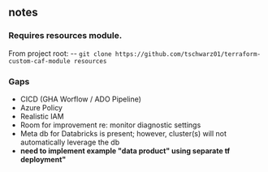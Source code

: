 ## notes

### Requires resources module.  

From project root:
-- `git clone https://github.com/tschwarz01/terraform-custom-caf-module resources`


### Gaps
- CICD (GHA Worflow / ADO Pipeline)
- Azure Policy
- Realistic IAM 
- Room for improvement re: monitor diagnostic settings
- Meta db for Databricks is present; however, cluster(s) will not automatically leverage the db
- **need to implement example "data product" using separate tf deployment"**